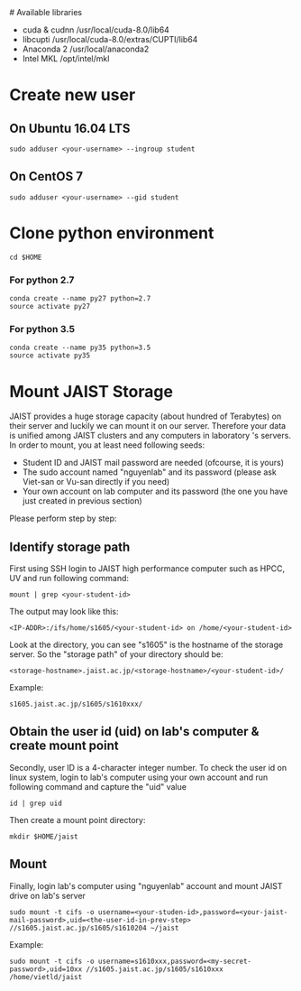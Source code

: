 <markdown>
#  Available libraries
    
  - cuda & cudnn     /usr/local/cuda-8.0/lib64
  - libcupti         /usr/local/cuda-8.0/extras/CUPTI/lib64
  - Anaconda 2       /usr/local/anaconda2
  - Intel MKL        /opt/intel/mkl

#  Create new user 
## On Ubuntu 16.04 LTS
``` 
sudo adduser <your-username> --ingroup student
```
## On CentOS 7
``` 
sudo adduser <your-username> --gid student
```
#  Clone python environment

```
cd $HOME
```
### For python 2.7
``` 
conda create --name py27 python=2.7
source activate py27
```
### For python 3.5
``` 
conda create --name py35 python=3.5
source activate py35
```


# Mount JAIST Storage

JAIST provides a huge storage capacity (about hundred of Terabytes) on their server and luckily we can mount it on our server. Therefore your data is unified among JAIST clusters and any computers in laboratory 's servers. In order to mount, you at least need following seeds:
- Student ID and JAIST mail password are needed (ofcourse, it is yours)
- The sudo account named "nguyenlab" and its password (please ask Viet-san or Vu-san directly if you need)
- Your own account on lab computer and its password (the one you have just created in previous section)

Please perform step by step:

## Identify storage path
First using SSH login to JAIST high performance computer such as HPCC, UV and run following command:

``` 
mount | grep <your-student-id>
```
The output may look like this:

``` 
<IP-ADDR>:/ifs/home/s1605/<your-student-id> on /home/<your-student-id>
```
Look at the directory, you can see "s1605" is the hostname of the storage server. So the "storage path" of your directory should be: 
```
<storage-hostname>.jaist.ac.jp/<storage-hostname>/<your-student-id>/
```

Example:

```
s1605.jaist.ac.jp/s1605/s1610xxx/
```

## Obtain the user id (uid) on lab's computer & create mount point
Secondly, user ID is a 4-character integer number. To check the user id on linux system, login to lab's computer using your own account and run following command and capture the "uid" value

``` 
id | grep uid
```
Then create a mount point directory:
```
mkdir $HOME/jaist
```

## Mount 

Finally, login lab's computer using "nguyenlab" account and mount JAIST drive on lab's server

``` 
sudo mount -t cifs -o username=<your-studen-id>,password=<your-jaist-mail-password>,uid=<the-user-id-in-prev-step> //s1605.jaist.ac.jp/s1605/s1610204 ~/jaist
```

Example:

``` 
sudo mount -t cifs -o username=s1610xxx,password=<my-secret-password>,uid=10xx //s1605.jaist.ac.jp/s1605/s1610xxx /home/vietld/jaist
```

</markdown>
